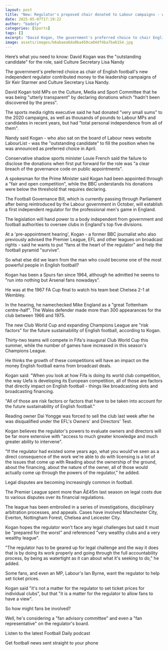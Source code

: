 ```yaml
---
layout: post
title: "New: Regulator's proposed chair donated to Labour campaigns - what else did we learn?"
date: 2025-05-07T17:19:22
author: "badely"
categories: [Sports]
tags: []
excerpt: "David Kogan, the government's preferred choice to chair English football's new independent regulator, contributed money to the leadership campaigns of"
image: assets/images/b6abaea6da9ba450ca04df4ba7ba6154.jpg
---
```


Here’s what you need to know: David Kogan was the "outstanding candidate" for the role, said Culture Secretary Lisa Nandy

The government's preferred choice as chair of English football's new independent regulator contributed money to the leadership campaigns of Sir Keir Starmer and Culture Secretary Lisa Nandy.

David Kogan told MPs on the Culture, Media and Sport Committee that he was being "utterly transparent" by declaring donations which "hadn't been discovered by the press".

The sports media rights executive said he had donated "very small sums" to the 2020 campaigns, as well as thousands of pounds to Labour MPs and candidates in recent years, but had "total personal independence from all of them".

Nandy said Kogan - who also sat on the board of Labour news website LabourList - was the "outstanding candidate" to fill the position when he was announced as preferred choice in April.

Conservative shadow sports minister Louie French said the failure to disclose the donations when first put forward for the role was "a clear breach of the governance code on public appointments".

A spokesman for the Prime Minister said Kogan had been appointed through a "fair and open competition", while the BBC understands his donations were below the threshold that requires declaring.

The Football Governance Bill, which is currently passing through Parliament after being reintroduced by the Labour government in October, will establish a first independent regulator for the professional men's game in England.

The legislation will hand power to a body independent from government and football authorities to oversee clubs in England's top five divisions.

At a 'pre-appointment hearing', Kogan - a former BBC journalist who also previously advised the Premier League, EFL and other leagues on broadcast rights - said he wants to put "fans at the heart of the regulator" and help the football pyramid "survive".

So what else did we learn from the man who could become one of the most powerful people in English football?

Kogan has been a Spurs fan since 1964, although he admitted he seems to "run into nothing but Arsenal fans nowadays".

He was at the 1967 FA Cup final to watch his team beat Chelsea 2-1 at Wembley.

In the hearing, he namechecked Mike England as a "great Tottenham centre-half". The Wales defender made more than 300 appearances for the club between 1966 and 1975.

The new Club World Cup and expanding Champions League are "risk factors" for the future sustainability of English football, according to Kogan.

Thirty-two teams will compete in Fifa's inaugural Club World Cup this summer, while the number of games have increased in this season's Champions League.

He thinks the growth of these competitions will have an impact on the money English football earns from broadcast deals.

Kogan said: "When you look at how Fifa is doing its world club competition, the way Uefa is developing its European competition, all of those are factors that directly impact on English football - things like broadcasting slots and broadcasting financing.

"All of those are risk factors or factors that have to be taken into account for the future sustainability of English football."

Reading owner Dai Yongge was forced to sell the club last week after he was disqualified under the EFL's Owners' and Directors' Test.

Kogan believes the regulator's powers to evaluate owners and directors will be far more extensive with "access to much greater knowledge and much greater ability to intervene".

"If the regulator had existed some years ago, what you would've seen as a direct consequence of the work we're able to do with licensing is a lot of the issues that come up with Reading about the ownership of the ground, about the financing, about the nature of the owner, all of those would actually come up through the powers of the regulator," he added.

Legal disputes are becoming increasingly common in football.

The Premier League spent more than Â£45m last season on legal costs due to various disputes over its financial regulations.

The league has been embroiled in a series of investigations, disciplinary arbitration processes, and appeals. Cases have involved Manchester City, Everton, Nottingham Forest, Chelsea and Leicester City.

Kogan hopes the regulator won't face any legal challenges but said it must be "prepared for the worst" and referenced "very wealthy clubs and a very wealthy league".

"The regulator has to be geared up for legal challenge and the way it does that is by doing its work properly and going through the full accountability process, by being as watertight as it can about what it's seeking to do," he added.

Some fans, and even an MP, Labour's Ian Byrne, want the regulator to help set ticket prices.

Kogan said "it's not a matter for the regulator to set ticket prices for individual clubs", but that "it is a matter for the regulator to allow fans to have a view".

So how might fans be involved?

Well, he's considering a "fan advisory committee" and even a "fan representative" on the regulator's board.

Listen to the latest Football Daily podcast

Get football news sent straight to your phone

